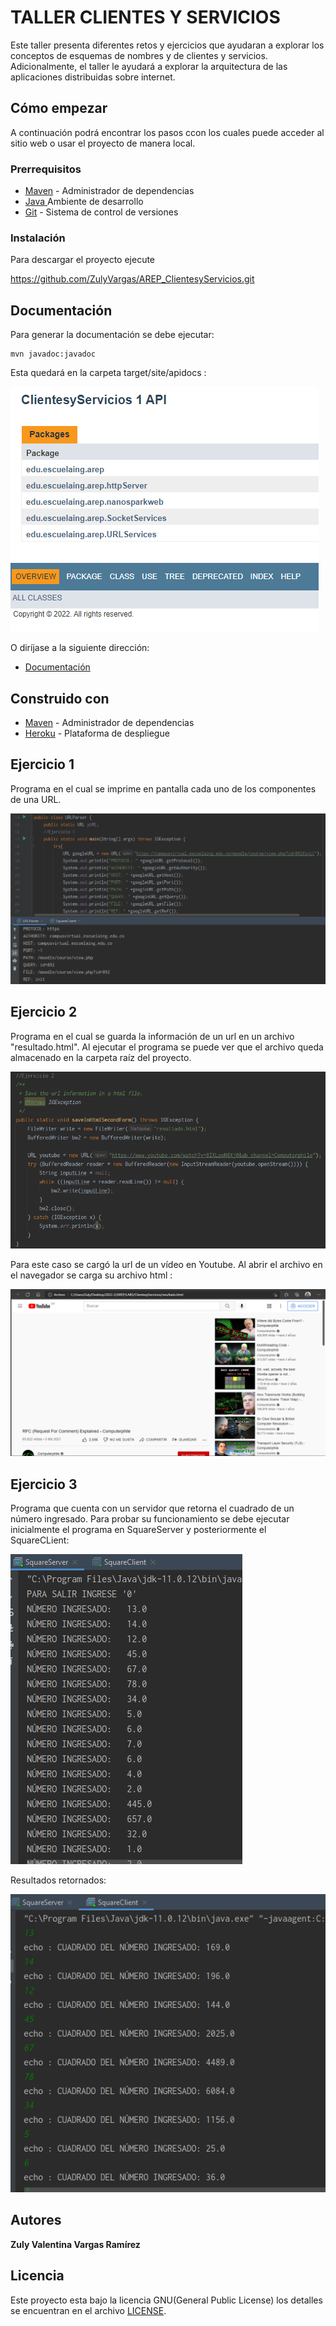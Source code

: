 # TALLER CLIENTES Y SERVICIOS

Este taller presenta diferentes retos y ejercicios que ayudaran a explorar los conceptos de esquemas de nombres y de clientes y servicios. Adicionalmente, el taller le ayudará a explorar la arquitectura de las aplicaciones distribuidas sobre internet.

## Cómo empezar

A continuación podrá encontrar los pasos ccon los cuales puede acceder al sitio web o usar el proyecto de manera local.

### Prerrequisitos


* [Maven](https://maven.apache.org/) - Administrador de dependencias
* [Java ](https://www.oracle.com/co/java/technologies/javase/javase-jdk8-downloads.html)       Ambiente de desarrollo
* [Git](https://git-scm.com/) - Sistema de control de versiones

### Instalación


Para descargar el proyecto ejecute 

   https://github.com/ZulyVargas/AREP_ClientesyServicios.git

## Documentación
Para generar la documentación se debe ejecutar:

    mvn javadoc:javadoc

Esta quedará en la carpeta target/site/apidocs :

![](img/javadocs.png)

O diríjase a la siguiente dirección: 
* [Documentación](https://github.com/ZulyVargas/AREP_ClientesyServicios/blob/master/javadocs/index.html)

## Construido con 

* [Maven](https://maven.apache.org/) - Administrador de dependencias
* [Heroku](https://heroku.com) - Plataforma de despliegue

## Ejercicio 1 

 Programa en el cual se imprime en pantalla cada uno de los componentes de una URL. 

 ![](img/ejercicio1.png)

## Ejercicio 2

Programa en el cual se guarda la información de un url en un archivo "resultado.html". Al ejecutar el programa se puede ver que el archivo queda almacenado en la carpeta raíz del proyecto.

 ![](img/ejercicio2.png)

Para este caso se cargó la url de un vídeo en Youtube. Al abrir el archivo en el navegador se carga su archivo html :

 ![](img/ejercicio2.2.png)

 ## Ejercicio 3 

Programa que cuenta con un servidor que retorna el cuadrado de un número ingresado. Para probar su funcionamiento se debe ejecutar inicialmente el programa en SquareServer y posteriormente el SquareCLient:

 ![](img/squareserver.png)

Resultados retornados:


 ![](img/squareclient.png)
## Autores

**Zuly Valentina Vargas Ramírez** 


## Licencia

Este proyecto esta bajo la licencia GNU(General Public License) los detalles se encuentran en el archivo [LICENSE](LICENSE.txt).
